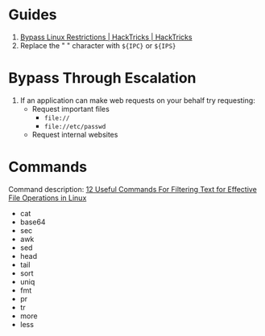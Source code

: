 

# Guides

1. [Bypass Linux Restrictions | HackTricks | HackTricks](https://book.hacktricks.xyz/linux-hardening/bypass-bash-restrictions)
2. Replace the " " character with `${IPC}` or `${IPS}`

# Bypass Through Escalation 

1. If an application can make web requests on your behalf try requesting:
	* Request important files
		* `file://`
		* `file://etc/passwd`
	* Request internal websites

# Commands

Command description: [12 Useful Commands For Filtering Text for Effective File Operations in Linux](https://www.tecmint.com/linux-file-operations-commands/)
- cat  
- base64  
- sec  
- awk  
- sed  
- head  
- tail  
- sort  
- uniq  
- fmt  
- pr  
- tr  
- more  
- less